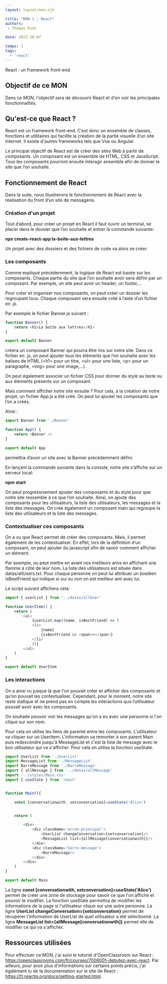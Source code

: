 ```yaml
---
layout: layout/mon.njk

title: "MON 1 : React"
authors:
 - Thomas Pont

date: 2022-10-07

temps: 1
tags:
  - 'react'
---
```


<!-- Début Résumé -->

React : un framework front-end
<!-- Début Résumé -->

## Objectif de ce MON

Dans ce MON, l'objectif sera de découvrir React et d'en voir les principales fonctionnalités.


## Qu'est-ce que React ?

React est un framework front-end. C’est donc un ensemble de classes, fonctions et utilitaires qui facilite la création de la partie visuelle d’un site Internet. Il existe d'autres frameworks tels que Vue ou Angular.

Le principal objectif de React est de créer des sites Web à partir de composants. Un composant est un ensemble de HTML, CSS et JavaScript. Tous les composants pourront ensuite interagir ensemble afin de donner le site que l’on souhaite.

## Fonctionnement de React

Dans la suite, nous illustrerons le fonctionnement de React avec la réalisation du front d’un site de messagerie.

### Création d'un projet

Tout d’abord, pour créer un projet en React il faut ouvrir un terminal, se placer dans le dossier que l’on souhaite et entrer la commande suivante:

**npx create-react-app la-boite-aux-lettres**

Un projet avec des dossiers et des fichiers de code va alors se créer.


### Les composants

Comme expliqué précédemment, la logique de React est basée sur les composants. Chaque partie du site que l’on souhaite avoir sera défini par un composant. Par exemple, un site peut avoir un header, un footer,...

Pour créer et organiser nos composants, on peut créer un dossier les regroupant tous. Chaque composant sera ensuite créé à l’aide d’un fichier en .js.

Par exemple le fichier Banner.js suivant :

```javascript
function Banner() {
    return <h1>La boîte aux lettres</h1>
}

export default Banner
```

créera un composant Banner qui pourra être mis sur notre site.
Dans ce fichier en .js, on peut ajouter tous les éléments que l’on souhaite avec les balises de HTML (\<h1> pour un titre, \<ul> pour une liste, \<p> pour un paragraphe, \<img> pour une image,...).

On peut également associer un fichier CSS pour donner du style au texte ou aux éléments présents sur un composant.

Mais comment afficher notre site ensuite ?
Pour cela, à la création de notre projet, un fichier App.js a été créé. On peut lui ajouter les composants que l’on a créés.

Ainsi :

```javascript
import Banner from './Banner'

function App() {
    return <Banner />
}

export default App

```

permettra d’avoir un site avec la Banner précédemment défini.

En lançant la commande suivante dans la console, notre site s’affiche sur un serveur local:

**npm start**

On peut progressivement ajouter des composants et du style pour que notre site ressemble à ce que l’on souhaite. Ainsi, on ajoute des composants pour les utilisateurs, la liste des utilisateurs, les messages et la liste des messages.
On crée également un composant main qui regroupe la liste des utilisateurs et la liste des messages.

### Contextualiser ces composants

On a vu que React permet de créer des composants. Mais, il permet également de les contextualiser. En effet, lors de la définition d’un composant, on peut ajouter du javascript afin de savoir comment afficher un élément.

Par exemple, ou peut mettre en avant nos meilleurs amis en affichant une flamme à côté de leur nom.
La liste des utilisateurs est située dans datas/allUsers.txt. Pour chaque personne on peut lui attribuer un booléen isBestFriend qui indique si oui ou non on est meilleur ami avec lui.

Le script suivant affichera cela:

```javascript
import { userList } from '../datas/allUser'

function UserItem() {
    return (
        <ul>
            {userList.map((name, isBestFriend) => (
            <li>
                {name}
                {isBestFriend && <span>🔥</span>}
            </li>
            ))}
        </ul>
    )
}

export default UserItem

```


### Les interactions

On a ainsi vu jusque là que l'on pouvait créer et afficher des composants et qu’on pouvait les contextualiser. Cependant, pour le moment, notre site reste statique et ne prend pas en compte les interactions que l’utilisateur pouvait avoir avec les composants.

On souhaite pouvoir voir les messages qu'on a eu avec une personne si l'on clique sur son nom.

Pour cela on utilise les liens de parenté entre les composants. L'utilisateur va cliquer sur un UserItem. L'information va remonter à son parent Main puis redescendre jusqu'à MessageList et c'est la liste de message avec le bon utilisateur qui va s'afficher.
Pour cela on utilise la fonction useState.

```javascript
import UserList from './UserList'
import MessageList from './MessageList'
import BarreMessage from './BarreMessage'
import { allMessage } from '../datas/allMessage'
import '../styles/Main.css'
import { useState } from 'react'


function Main(){

    const [conversationwith, setconversation]=useState('Alice')


    return (

        <div>
            <div className='ecran-principal'>
                <UserList changeConversation={setconversation}/>
                <MessageList list={allMessage[conversationwith]}/>
            </div>
            <div className='barre-message'>
                <BarreMessage/>
            </div>
        </div>
    )
}

export default Main
```

La ligne **const [conversationwith, setconversation]=useState('Alice')** permet de créer une zone de stockage pour savoir ce que l'on affiche et pouvoir le modifier. La fonction useState permettra de modifier les informations de la page si l'utilisateur clique sur une autre personne.
La ligne **UserList changeConversation={setconversation}** permet de récupérer l'information de UserList de quel utilisateur a été sélectionné. La ligne **MessageList list={allMessage[conversationwith]}** permet elle de modifier ce qui va s'afficher.


## Ressources utilisées

Pour effectuer ce MON, j'ai suivi le tutoriel d'OpenClassroom sur React : https://openclassrooms.com/fr/courses/7008001-debutez-avec-react.
Par ailleurs, pour avoir plus d'informations sur certains points précis, j'ai également lu de la documentation sur le site de React : https://fr.reactjs.org/docs/getting-started.html.
